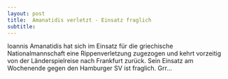 ```yaml
---
layout: post
title:  Amanatidis verletzt - Einsatz fraglich
subtitle:  
---
```


Ioannis Amanatidis hat sich im Einsatz für die griechische Nationalmannschaft eine Rippenverletzung zugezogen und kehrt vorzeitig von der Länderspielreise nach Frankfurt zurück. Sein Einsatz am Wochenende gegen den Hamburger SV ist fraglich. Grr...


